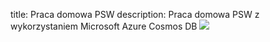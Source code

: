 title: Praca domowa PSW 
description: Praca domowa PSW z wykorzystaniem Microsoft Azure Cosmos DB
![](https://www.youtube.com/watch?v=KTwlPHt1j_0)

